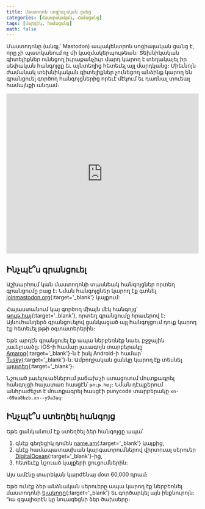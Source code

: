 ```yaml
---
title: Մաստոդոն սոցիալական ցանց
categories: [Հասարակական, Համացանց]
tags: [մարդիկ, համացանց]
math: false
---
```


Մաստոդոնը (անգլ.՝ Mastodon) ապակենտրոն սոցիալական ցանց է, որը չի պատկանում ոչ մի կազմակերպութեան։ Տեխնիկական գիտելիքներ ունեցող իւրաքանչիւր մարդ կարող է տեղակայել իր սեփական հանգոյցը եւ այնտեղից հետեւել այլ մարդկանց։ Միեւնոյն ժամանակ տեխնիկական գիտելիքներ չունեցող անձինք կարող են գրանցուել գործող հանգոյցներից որեւէ մէկում եւ դառնալ տուեալ համայնքի անդամ։

<iframe type="text/html" width="100%" height="420"
src="https://www.youtube.com/embed/Qeb39A7lGvY?cc_load_policy=1&fs=1"
frameborder="0" allowfullscreen="1"></iframe>

## **Ինչպէ՞ս գրանցուել**

Աշխարհում կան մաստոդոնի տասնեակ հանգոյցներ որտեղ գրանցումը բաց է։ Նման հանգոյցներ կարող էք գտնել [joinmastodon.org](https://joinmastodon.org/communities/general){:target='\_blank'} կայքում:

Հայաստանում կայ գործող միայն մէկ հանգոյց՝ [թութ.հայ](https://թութ.հայ){:target='\_blank'}, որտեղ գրանցումը հրաւերով է։ Այնուհանդերձ գրանցուելով ցանկացած այլ հանգոյցում դուք կարող էք հետեւել թթի օգտատերերին։

Եթե արդէն գրանցուել էք ապա ներբեռնէք նաեւ բջջային յաւելուածը։ iOS-ի համար լաւագոյն տարբերակը [Amaroq](https://itunes.apple.com/us/app/amarok-for-mastodon/id1214116200?ls=1&mt=8){:target='\_blank'}-ն է իսկ Android-ի համար՝ [Tusky](https://play.google.com/store/apps/details?id=com.keylesspalace.tusky){:target='\_blank'}-ն։ Ամբողջական ցանկը կարող էք տեսնել [այստեղ](https://joinmastodon.org/apps){:target='\_blank'}։

Նշուած յաւելուածներում յաճախ չի ստացուում մուտքագրել հանգոյցի հայատառ հասցէն՝ `թութ.հայ`։ Նման դէպքերում անհրաժեշտ է մուտքագրել հասցէի punycode տարբերակը `xn--69aa8bzb.xn--y9a3aq`։

## **Ինչպէ՞ս ստեղծել հանգոյց**

Եթե ցանկանում էք ստեղծել ձեր հանգոյցը ապա՝

1. գնէք գեղեցիկ դոմեն [name.am](https://name.am){:target='\_blank'} կայքից,
2. գնէք համապատասխան կարգաւորումներով վիրտուալ սերուեր [DigitalOcean](https://marketplace.digitalocean.com/apps/mastodon){:target='\_blank'}-ից,
3. հետեւէք նշուած կայքերի ցուցումներին։

Այս ամէնը տարեկան կարժենայ մօտ 60,000 դրամ։

Եթե ունէք ձեր անձնական սերուերը ապա կարող էք ներբեռնել մաստոդոնի [ելակոդը](https://github.com/tootsuite/mastodon){:target='\_blank'} եւ գործարկել այն ինքնուրոյն։ Դա զգալիօրէն կը նուազեցնի ձեր ծախսերը։
